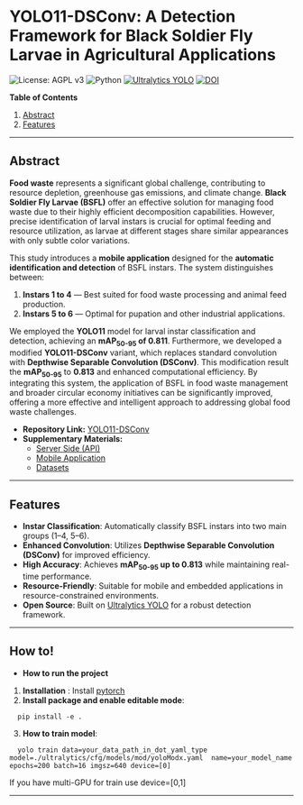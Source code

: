 # YOLO11-DSConv: A Detection Framework for Black Soldier Fly Larvae in Agricultural Applications
<!-- # Enhanced Real-Time Object Detection for Black Soldier Fly Larvae Classification Using YOLO11-DSConv -->

<!-- ![License](https://img.shields.io/badge/License-MIT-blue.svg) -->
![License: AGPL v3](https://img.shields.io/badge/License-AGPL_v3-blue.svg)
![Python](https://img.shields.io/badge/Python-3.7%2B-blue.svg)
[![Ultralytics YOLO](https://img.shields.io/badge/Built%20With-Ultralytics%20YOLO-orange)](https://docs.ultralytics.com/)
[![DOI](https://zenodo.org/badge/922564139.svg)](https://doi.org/10.5281/zenodo.15041711)

**Table of Contents**

1. [Abstract](#abstract)
2. [Features](#features)

---

## Abstract

**Food waste** represents a significant global challenge, contributing to resource depletion, greenhouse gas emissions, and climate change. **Black Soldier Fly Larvae (BSFL)** offer an effective solution for managing food waste due to their highly efficient decomposition capabilities. However, precise identification of larval instars is crucial for optimal feeding and resource utilization, as larvae at different stages share similar appearances with only subtle color variations.

This study introduces a **mobile application** designed for the **automatic identification and detection** of BSFL instars. The system distinguishes between:

1. **Instars 1 to 4** — Best suited for food waste processing and animal feed production.
2. **Instars 5 to 6** — Optimal for pupation and other industrial applications.

We employed the **YOLO11** model for larval instar classification and detection, achieving an **mAP<sub>50-95</sub> of 0.811**. Furthermore, we developed a modified **YOLO11-DSConv** variant, which replaces standard convolution with **Depthwise Separable Convolution (DSConv)**. This modification result the **mAP<sub>50-95</sub>** to **0.813** and enhanced computational efficiency. By integrating this system, the application of BSFL in food waste management and broader circular economy initiatives can be significantly improved, offering a more effective and intelligent approach to addressing global food waste challenges.

-   **Repository Link:** [YOLO11-DSConv](https://github.com/cyn-jackal/YOLO11-DSConv)
-   **Supplementary Materials:**
    -   [Server Side (API)](https://github.com/cyn-jackal/YOLO-server-API)
    -   [Mobile Application](https://github.com/cyn-jackal/larva_detector_app_v3)
    -   [Datasets](https://universe.roboflow.com/national-pingtung-university/black-soldier-fly-larvae-5natt)

---

## Features

-   **Instar Classification**: Automatically classify BSFL instars into two main groups (1–4, 5–6).
-   **Enhanced Convolution**: Utilizes **Depthwise Separable Convolution (DSConv)** for improved efficiency.
-   **High Accuracy**: Achieves **mAP<sub>50-95</sub> up to 0.813** while maintaining real-time performance.
-   **Resource-Friendly**: Suitable for mobile and embedded applications in resource-constrained environments.
-   **Open Source**: Built on [Ultralytics YOLO](https://docs.ultralytics.com/) for a robust detection framework.

---

## How to!

-   **How to run the project**

1. **Installation** : Install [pytorch](https://pytorch.org/get-started/locally/)
2. **Install package and enable editable mode**:

```
  pip install -e .
```

3. **How to train model**:

```
  yolo train data=your_data_path_in_dot_yaml_type model=./ultralytics/cfg/models/mod/yoloModx.yaml  name=your_model_name epochs=200 batch=16 imgsz=640 device=[0]
```
If you have multi-GPU for train use device=[0,1]

---
